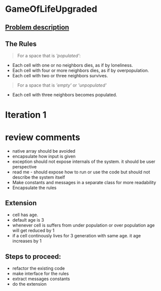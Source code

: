 GameOfLifeUpgraded
===================

[Problem description](http://en.wikipedia.org/wiki/Conway%27s_Game_of_Life)
---------------------

The Rules
---------

> For a space that is *'populated'*:
   + Each cell with one or no neighbors dies, as if by loneliness. 
   +  Each cell with four or more neighbors dies, as if by overpopulation. 
   +  Each cell with two or three neighbors survives. 

> For a space that is *'empty'* or *'unpopulated'*
   +  Each cell with three neighbors becomes populated. 


Iteration 1
=============
review comments
===============

 - native array should be avoided
 - encapsulate how input is given
 - exception should not expose internals of the system. it should be user perspective
 - read me - should expose how to run or use the code but should not describe the system itself
 - Make constants and messages in a separate class for more readability
 - Encapsulate the rules

Extension
----------
 - cell has age.
 - default age is 3
 - whenever cell is suffers from under population or over population age will get reduced by 1
 - if a cell continously lives for 3 generation with same age. it age increases by 1

Steps to proceed:
-----------------
 - refactor the existing code
 - make interface for the rules
 - extract messages constants
 - do the extension

